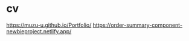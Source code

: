 # cv
https://muzu-u.github.io/Portfolio/
https://order-summary-component-newbieproject.netlify.app/
